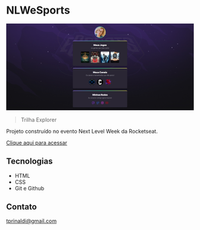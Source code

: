 # NLWeSports

![preview](./.github/preview.png)

> Trilha Explorer

Projeto construído no evento Next Level Week da Rocketseat.

[Clique aqui para acessar](https://tprinaldi.github.io/NLWeSports)

## Tecnologias
- HTML
- CSS
- Git e Github

## Contato

tprinaldi@gmail.com 
